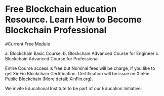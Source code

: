 # Free Blockchain education Resource. Learn How to Become Blockchain Professional 
 
 #Current Free Module
  
 a. Blockchain Basic Course. 
 b. Blockchain Advanced Course for Engineer 
 c. Blockchain Advanced Course for Professional
 
 
Entire Course access is free but Nominal fees will be charge, if you like to get XinFin Blockchain Certification. 
Certification will be issue on XinFin Public Blockchain (More detail: XinFin.org).

We invite Educational Institute to be part of our Education Initiative.
